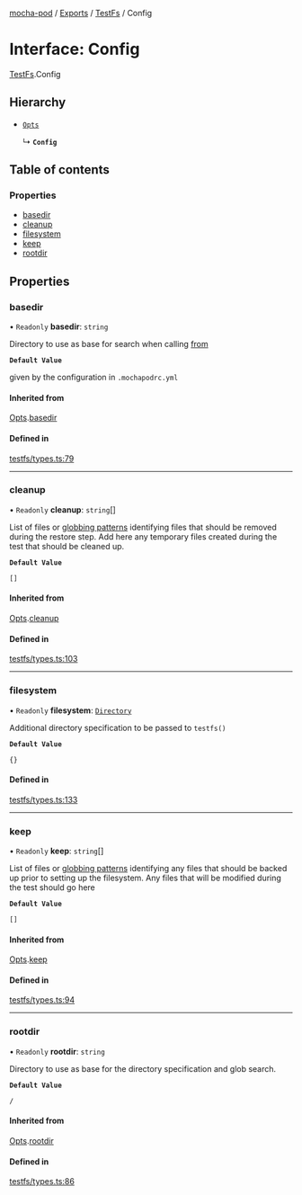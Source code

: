 [mocha-pod](../README.md) / [Exports](../modules.md) / [TestFs](../modules/TestFs.md) / Config

# Interface: Config

[TestFs](../modules/TestFs.md).Config

## Hierarchy

- [`Opts`](TestFs.Opts.md)

  ↳ **`Config`**

## Table of contents

### Properties

- [basedir](TestFs.Config.md#basedir)
- [cleanup](TestFs.Config.md#cleanup)
- [filesystem](TestFs.Config.md#filesystem)
- [keep](TestFs.Config.md#keep)
- [rootdir](TestFs.Config.md#rootdir)

## Properties

### <a id="basedir" name="basedir"></a> basedir

• `Readonly` **basedir**: `string`

Directory to use as base for search when calling [from](TestFs.TestFs.md#from)

**`Default Value`**

given by the configuration in `.mochapodrc.yml`

#### Inherited from

[Opts](TestFs.Opts.md).[basedir](TestFs.Opts.md#basedir)

#### Defined in

[testfs/types.ts:79](https://github.com/balena-io-modules/mocha-pod/blob/01a67c2/lib/testfs/types.ts#L79)

___

### <a id="cleanup" name="cleanup"></a> cleanup

• `Readonly` **cleanup**: `string`[]

List of files or [globbing patterns](https://github.com/mrmlnc/fast-glob#pattern-syntax)
identifying  files that should be removed during the restore step.
Add here any temporary files created during the test that should be cleaned up.

**`Default Value`**

`[]`

#### Inherited from

[Opts](TestFs.Opts.md).[cleanup](TestFs.Opts.md#cleanup)

#### Defined in

[testfs/types.ts:103](https://github.com/balena-io-modules/mocha-pod/blob/01a67c2/lib/testfs/types.ts#L103)

___

### <a id="filesystem" name="filesystem"></a> filesystem

• `Readonly` **filesystem**: [`Directory`](TestFs.Directory.md)

Additional directory specification to be passed to `testfs()`

**`Default Value`**

`{}`

#### Defined in

[testfs/types.ts:133](https://github.com/balena-io-modules/mocha-pod/blob/01a67c2/lib/testfs/types.ts#L133)

___

### <a id="keep" name="keep"></a> keep

• `Readonly` **keep**: `string`[]

List of files or [globbing patterns](https://github.com/mrmlnc/fast-glob#pattern-syntax)
identifying any files that should be backed up prior to setting up the
filesystem. Any files that will be modified during the test should go here

**`Default Value`**

`[]`

#### Inherited from

[Opts](TestFs.Opts.md).[keep](TestFs.Opts.md#keep)

#### Defined in

[testfs/types.ts:94](https://github.com/balena-io-modules/mocha-pod/blob/01a67c2/lib/testfs/types.ts#L94)

___

### <a id="rootdir" name="rootdir"></a> rootdir

• `Readonly` **rootdir**: `string`

Directory to use as base for the directory specification and glob search.

**`Default Value`**

`/`

#### Inherited from

[Opts](TestFs.Opts.md).[rootdir](TestFs.Opts.md#rootdir)

#### Defined in

[testfs/types.ts:86](https://github.com/balena-io-modules/mocha-pod/blob/01a67c2/lib/testfs/types.ts#L86)
